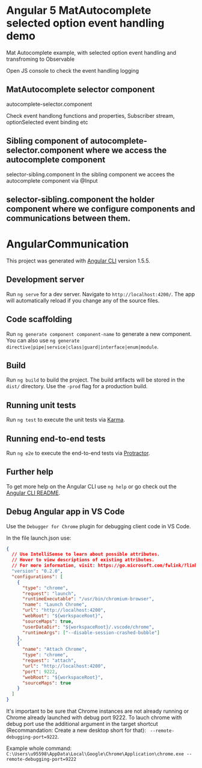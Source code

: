 # Angular 5 MatAutocomplete selected option event handling demo

Mat Autocomplete example, with selected option event handling and transfroming to Observable

Open JS console to check the event handling logging

## MatAutocomplete selector component
autocomplete-selector.component

Check event handlong functions and properties, Subscriber stream, optionSelected event binding etc

## Sibling component of autocomplete-selector.component where we access the autocomplete component
selector-sibling.component
In the sibling component we accees the autocomplete component via @Input

## selector-sibling.component the holder component where we configure components and communications between them.


# AngularCommunication

This project was generated with [Angular CLI](https://github.com/angular/angular-cli) version 1.5.5.

## Development server

Run `ng serve` for a dev server. Navigate to `http://localhost:4200/`. The app will automatically reload if you change any of the source files.

## Code scaffolding

Run `ng generate component component-name` to generate a new component. You can also use `ng generate directive|pipe|service|class|guard|interface|enum|module`.

## Build

Run `ng build` to build the project. The build artifacts will be stored in the `dist/` directory. Use the `-prod` flag for a production build.

## Running unit tests

Run `ng test` to execute the unit tests via [Karma](https://karma-runner.github.io).

## Running end-to-end tests

Run `ng e2e` to execute the end-to-end tests via [Protractor](http://www.protractortest.org/).

## Further help

To get more help on the Angular CLI use `ng help` or go check out the [Angular CLI README](https://github.com/angular/angular-cli/blob/master/README.md).

## Debug Angular app in VS Code

Use the `Debugger for Chrome` plugin for debugging client code in VS Code.

In the file launch.json use:
```json
{
  // Use IntelliSense to learn about possible attributes.
  // Hover to view descriptions of existing attributes.
  // For more information, visit: https://go.microsoft.com/fwlink/?linkid=830387
  "version": "0.2.0",
  "configurations": [
    {
      "type": "chrome",
      "request": "launch",
      "runtimeExecutable": "/usr/bin/chromium-browser",
      "name": "Launch Chrome",
      "url": "http://localhost:4200",
      "webRoot": "${workspaceRoot}",
      "sourceMaps": true,
      "userDataDir": "${workspaceRoot}/.vscode/chrome",
      "runtimeArgs": ["--disable-session-crashed-bubble"]
    },
    {
      "name": "Attach Chrome",
      "type": "chrome",
      "request": "attach",
      "url": "http://localhost:4200",
      "port": 9222,
      "webRoot": "${workspaceRoot}",
      "sourceMaps": true
    }
  ]
}
```

It's important to be sure that Chrome instances are not already running or Chrome already launched with debug port 9222.
To lauch chrome with debug port use the additional argument in the target shortcut (Recommandation: Create a new desktop short for that): ` --remote-debugging-port=9222`.

Example whole command: `C:\Users\u95598\AppData\Local\Google\Chrome\Application\chrome.exe --remote-debugging-port=9222`
